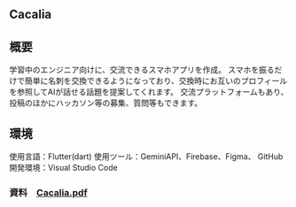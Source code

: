 ## Cacalia

## 概要

学習中のエンジニア向けに、交流できるスマホアプリを作成。
スマホを振るだけで簡単に名刺を交換できるようになっており、交換時にお互いのプロフィールを参照してAIが話せる話題を提案してくれます。
交流プラットフォームもあり、投稿のほかにハッカソン等の募集、質問等もできます。

## 環境

使用言語：Flutter(dart)
使用ツール：GeminiAPI、Firebase、Figma、 GitHub
開発環境：Visual Studio Code 

### 資料　[Cacalia.pdf](https://github.com/user-attachments/files/20518387/Cacalia.pdf)
